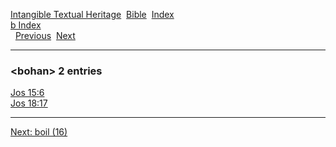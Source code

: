 [Intangible Textual Heritage](../../index)  [Bible](../index) 
[Index](index)   
[b Index](_b_)  
  [Previous](c01557)  [Next](c01559) 

------------------------------------------------------------------------

### &lt;bohan&gt; 2 entries

[Jos 15:6](../kjv/jos015.htm#006)  
[Jos 18:17](../kjv/jos018.htm#017)  

------------------------------------------------------------------------

[Next: boil (16)](c01559)
